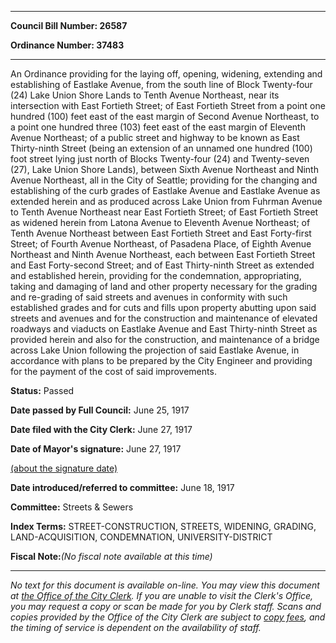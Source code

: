 

********

**Council Bill Number: 26587**
   
**Ordinance Number: 37483**
********

 An Ordinance providing for the laying off, opening, widening, extending and establishing of Eastlake Avenue, from the south line of Block Twenty-four (24) Lake Union Shore Lands to Tenth Avenue Northeast, near its intersection with East Fortieth Street; of East Fortieth Street from a point one hundred (100) feet east of the east margin of Second Avenue Northeast, to a point one hundred three (103) feet east of the east margin of Eleventh Avenue Northeast; of a public street and highway to be known as East Thirty-ninth Street (being an extension of an unnamed one hundred (100) foot street lying just north of Blocks Twenty-four (24) and Twenty-seven (27), Lake Union Shore Lands), between Sixth Avenue Northeast and Ninth Avenue Northeast, all in the City of Seattle; providing for the changing and establishing of the curb grades of Eastlake Avenue and Eastlake Avenue as extended herein and as produced across Lake Union from Fuhrman Avenue to Tenth Avenue Northeast near East Fortieth Street; of East Fortieth Street as widened herein from Latona Avenue to Eleventh Avenue Northeast; of Tenth Avenue Northeast between East Fortieth Street and East Forty-first Street; of Fourth Avenue Northeast, of Pasadena Place, of Eighth Avenue Northeast and Ninth Avenue Northeast, each between East Fortieth Street and East Forty-second Street; and of East Thirty-ninth Street as extended and established herein, providing for the condemnation, appropriating, taking and damaging of land and other property necessary for the grading and re-grading of said streets and avenues in conformity with such established grades and for cuts and fills upon property abutting upon said streets and avenues and for the construction and maintenance of elevated roadways and viaducts on Eastlake Avenue and East Thirty-ninth Street as provided herein and also for the construction, and maintenance of a bridge across Lake Union following the projection of said Eastlake Avenue, in accordance with plans to be prepared by the City Engineer and providing for the payment of the cost of said improvements.

**Status:** Passed
   
**Date passed by Full Council:** June 25, 1917
   
**Date filed with the City Clerk:** June 27, 1917
   
**Date of Mayor's signature:** June 27, 1917
   
[(about the signature date)](/~public/approvaldate.htm)
   
   
   
**Date introduced/referred to committee:** June 18, 1917
   
**Committee:** Streets & Sewers
   
   
**Index Terms:** STREET-CONSTRUCTION, STREETS, WIDENING, GRADING, LAND-ACQUISITION, CONDEMNATION, UNIVERSITY-DISTRICT

**Fiscal Note:**_(No fiscal note available at this time)_
********

_No text for this document is available on-line. You may view this document at [the Office of the City Clerk](http://www.seattle.gov/leg/clerk/contactUs.htm). If you are unable to visit the Clerk's Office, you may request a copy or scan be made for you by Clerk staff. Scans and copies provided by the Office of the City Clerk are subject to [copy fees](http://clerk.seattle.gov/~public/clerkfees.htm), and the timing of service is dependent on the availability of staff._

